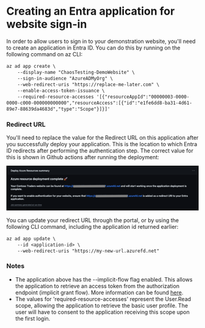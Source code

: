 # Creating an Entra application for website sign-in

In order to allow users to sign in to your demonstration website, you'll need to create an application in Entra ID. You can do this by running on the following command on az CLI:

```
az ad app create \
    --display-name "ChaosTesting-DemoWebsite" \
    --sign-in-audience "AzureADMyOrg" \
    --web-redirect-uris "https://replace-me-later.com" \
    --enable-access-token-issuance \
    --required-resource-accesses '[{"resourceAppId":"00000003-0000-0000-c000-000000000000","resourceAccess":[{"id":"e1fe6dd8-ba31-4d61-89e7-88639da4683d","type":"Scope"}]}]'
```

### Redirect URL
You'll need to replace the value for the Redirect URL on this application after you successfully deploy your application. This is the location to which Entra ID redirects after performing the authentication step. The correct value for this is shown in Github actions after running the deployment: 

![Deployment complete](../assets/deployment-complete.png)

You can update your redirect URL through the portal, or by using the following CLI command, including the application id returned earlier: 
```
az ad app update \
    --id <application-id> \
    --web-redirect-uris "https://my-new-url.azurefd.net"
```

### Notes
- The application above has the --implicit-flow flag enabled. This allows the application to retrieve an access token from the authorization endpoint (implicit grant flow). More information can be found [here](https://learn.microsoft.com/entra/identity-platform/v2-oauth2-implicit-grant-flow). 
- The values for 'required-resource-accesses' represent the User.Read scope, allowing the application to retrieve the basic user profile. The user will have to consent to the application receiving this scope upon the first login. 